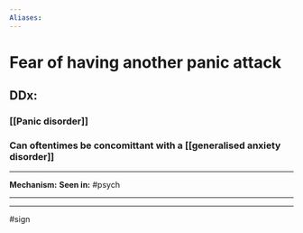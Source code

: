 ```yaml
---
Aliases:
---
```

# Fear of having another panic attack
## DDx:
### [[Panic disorder]]
### Can oftentimes be concomittant with a [[generalised anxiety disorder]] 

---
**Mechanism:**
**Seen in:** #psych 

---


---
#sign 
